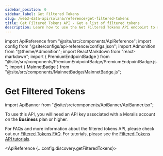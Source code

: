 ```yaml
---
sidebar_position: 0
sidebar_label: Get Filtered Tokens
slug: /web3-data-api/solana/reference/get-filtered-tokens
title: Get Filtered Tokens API - Get a list of filtered tokens
description: Learn how to use the Get Filtered Tokens API endpoint to retrieve a list of tokens that match specified filters and criteria.
---
```


import ApiReference from "@site/src/components/ApiReference";
import config from "@site/configs/api-reference/configs.json";
import Admonition from "@theme/Admonition";
import ReactMarkdown from "react-markdown";
import { PremiumEndpointBadge } from "@site/src/components/PremiumEndpointBadge/PremiumEndpointBadge.js";
import { MainnetBadge } from "@site/src/components/MainnetBadge/MainnetBadge.js";

# Get Filtered Tokens <MainnetBadge /> <PremiumEndpointBadge />

import ApiBanner from "@site/src/components/ApiBanner/ApiBanner.tsx";

<Admonition type="info" icon="💡" title="Premium Endpoint">
    <p>
      To use this API, you will need an API key associated with a Moralis
      account on the <strong>Business</strong> plan or higher.
    </p>
    <p>
      For FAQs and more information about the filtered tokens API, please check out our <a href="/web3-data-api/evm/filtered-token-api-faq">Filtered Tokens FAQ</a>. For tutorials, please see the <a href="/web3-data-api/evm/tutorials/filtered-tokens-api/overview">Filtered Tokens API tutorials</a>.
    </p>
</Admonition>

<ApiReference {...config.discovery.getFilteredTokens}></ApiReference>
